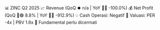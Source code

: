 📊 ZINC Q2 2025
📈 Revenue (QoQ ⏺️ n/a | YoY 🔻🔴 -100.0%)
💰 Net Profit (QoQ 🔼🟢 8.8% | YoY 🔻🔴 -912.9%)
💡 Cash Operasi: Negatif
🧮 Valuasi: PER -4x | PBV 1.6x
🧱 Fundamental perlu dicermati
